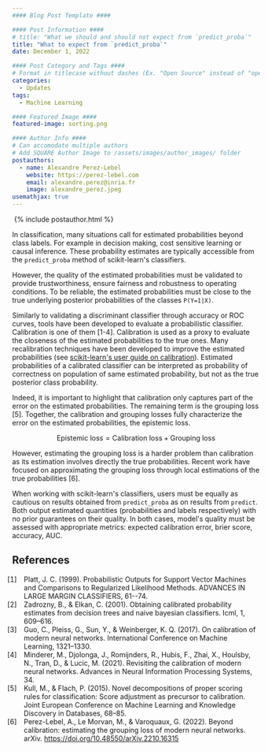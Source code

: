 ```yaml
---
#### Blog Post Template ####

#### Post Information ####
# title: "What we should and should not expect from `predict_proba`"
title: "What to expect from `predict_proba`"
date: December 1, 2022

#### Post Category and Tags ####
# Format in titlecase without dashes (Ex. "Open Source" instead of "open-source")
categories:
  - Updates
tags:
  - Machine Learning

#### Featured Image ####
featured-image: sorting.png

#### Author Info ####
# Can accomodate multiple authors
# Add SQUARE Author Image to /assets/images/author_images/ folder
postauthors:
  - name: Alexandre Perez-Lebel
    website: https://perez-lebel.com
    email: alexandre.perez@inria.fr
    image: alexandre_perez.jpeg
usemathjax: true
---
```

<div>
  <img src="/assets/images/posts_images/{{ page.featured-image }}" alt="" title="Image by storyset on Freepik">
  {% include postauthor.html %}
</div>

In classification, many situations call for estimated probabilities beyond class labels. For example in decision making, cost sensitive learning or causal inference.
These probability estimates are typically accessible from the `predict_proba` method of scikit-learn's classifiers.

However, the quality of the estimated probabilities must be validated to provide trustworthiness, ensure fairness and robustness to operating conditions.
To be reliable, the estimated probabilities must be close to the true underlying posterior probabilities of the classes `P(Y=1|X)`.

Similarly to validating a discriminant classifier through accuracy or ROC curves, tools have been developed to evaluate a probabilistic classifier.
Calibration is one of them [1-4]. Calibration is used as a proxy to evaluate the closeness of the estimated probabilities to the true ones. Many recalibration techniques have been developed to improve the estimated probabilities (see [scikit-learn's user guide on calibration](https://scikit-learn.org/stable/modules/calibration.html)). Estimated probabilities of a calibrated classifier can be interpreted as probability of correctness on population of same estimated probability, but not as the true posterior class probability.

Indeed, it is important to highlight that calibration only captures part of the error on the estimated probabilities. The remaining term is the grouping loss [5]. Together, the calibration and grouping losses fully characterize the error on the estimated probabilities, the epistemic loss.

$$\text{Epistemic loss} = \text{Calibration loss} + \text{Grouping loss}$$

However, estimating the grouping loss is a harder problem than calibration as its estimation involves directly the true probabilities. Recent work have focused on approximating the grouping loss through local estimations of the true probabilities [6].

When working with scikit-learn's classifiers, users must be equally as cautious on results obtained from `predict_proba` as on results from `predict`. Both output estimated quantities (probabilities and labels respectively) with no prior guarantees on their quality. In both cases, model's quality must be assessed with appropriate metrics: expected calibration error, brier score, accuracy, AUC.

## References

<style>
ol > li::marker {
  content: "[" counter(list-item) "]\2003";
}
</style>

<ol>
  <li>Platt, J. C. (1999). Probabilistic Outputs for Support Vector Machines and Comparisons to Regularized Likelihood Methods. ADVANCES IN LARGE MARGIN CLASSIFIERS, 61--74.</li>
  <li>Zadrozny, B., & Elkan, C. (2001). Obtaining calibrated probability estimates from decision trees and naive bayesian classifiers. Icml, 1, 609–616.</li>
  <li>Guo, C., Pleiss, G., Sun, Y., & Weinberger, K. Q. (2017). On calibration of modern neural networks. International Conference on Machine Learning, 1321–1330.</li>
  <li>Minderer, M., Djolonga, J., Romijnders, R., Hubis, F., Zhai, X., Houlsby, N., Tran, D., & Lucic, M. (2021). Revisiting the calibration of modern neural networks. Advances in Neural Information Processing Systems, 34.</li>
  <li>Kull, M., & Flach, P. (2015). Novel decompositions of proper scoring rules for classification: Score adjustment as precursor to calibration. Joint European Conference on Machine Learning and Knowledge Discovery in Databases, 68–85.</li>
  <li>Perez-Lebel, A., Le Morvan, M., & Varoquaux, G. (2022). Beyond calibration: estimating the grouping loss of modern neural networks. arXiv. <a href="https://doi.org/10.48550/arXiv.2210.16315">https://doi.org/10.48550/arXiv.2210.16315</a></li>
</ol>

